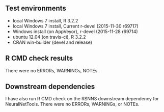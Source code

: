 ## Test environments
* local Windows 7 install, R 3.2.2 
* local Windows 7 install, Current r-devel (2015-11-30 r69717)
* Windows install (on AppVeyor), r-devel (2015-11-28 r69714)
* ubuntu 12.04 (on travis-ci), R 3.2.2
* CRAN win-builder (devel and release)

## R CMD check results
There were no ERRORs, WARNINGs, NOTEs.

## Downstream dependencies
I have also run R CMD check on the RSNNS downstream dependency for NeuralNetTools.  There were no ERRORs, WARNINGs, or NOTEs.